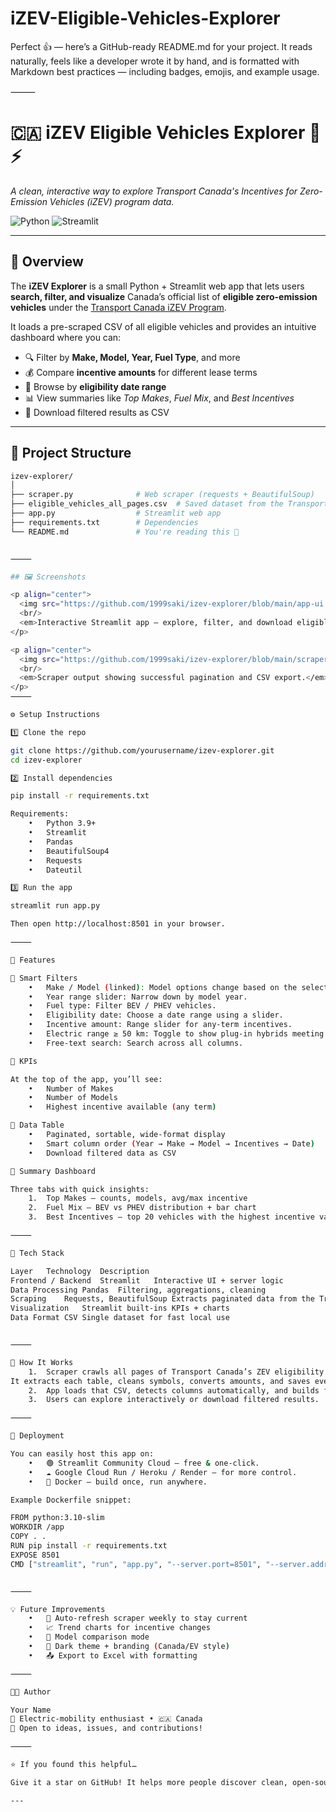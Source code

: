 # iZEV-Eligible-Vehicles-Explorer

Perfect 👍 — here’s a GitHub-ready README.md for your project.
It reads naturally, feels like a developer wrote it by hand, and is formatted with Markdown best practices — including badges, emojis, and example usage.

⸻


# 🇨🇦 iZEV Eligible Vehicles Explorer 🚗⚡  
*A clean, interactive way to explore Transport Canada's Incentives for Zero-Emission Vehicles (iZEV) program data.*

![Python](https://img.shields.io/badge/Python-3.9+-blue.svg)
![Streamlit](https://img.shields.io/badge/Streamlit-1.x-red.svg)

---

## 🧭 Overview

The **iZEV Explorer** is a small Python + Streamlit web app that lets users **search, filter, and visualize** Canada’s official list of **eligible zero-emission vehicles** under the [Transport Canada iZEV Program](https://tc.canada.ca/en/road-transportation/innovative-technologies/zero-emission-vehicles/incentives-zero-emission-vehicles/eligible-vehicles).

It loads a pre-scraped CSV of all eligible vehicles and provides an intuitive dashboard where you can:

- 🔍 Filter by **Make, Model, Year, Fuel Type**, and more  
- 💰 Compare **incentive amounts** for different lease terms  
- 📅 Browse by **eligibility date range**  
- 📊 View summaries like *Top Makes*, *Fuel Mix*, and *Best Incentives*  
- 💾 Download filtered results as CSV  

---

## 🧱 Project Structure

```bash
izev-explorer/
│
├── scraper.py              # Web scraper (requests + BeautifulSoup)
├── eligible_vehicles_all_pages.csv  # Saved dataset from the Transport Canada site
├── app.py                  # Streamlit web app
├── requirements.txt        # Dependencies
└── README.md               # You're reading this 🙂


⸻

## 🖼️ Screenshots

<p align="center">
  <img src="https://github.com/1999saki/izev-explorer/blob/main/app-ui.png?raw=true" width="90%">
  <br/>
  <em>Interactive Streamlit app — explore, filter, and download eligible vehicle data.</em>
</p>

<p align="center">
  <img src="https://github.com/1999saki/izev-explorer/blob/main/scraper-log.png?raw=true" width="90%">
  <br/>
  <em>Scraper output showing successful pagination and CSV export.</em>
</p>
⸻

⚙️ Setup Instructions

1️⃣ Clone the repo

git clone https://github.com/yourusername/izev-explorer.git
cd izev-explorer

2️⃣ Install dependencies

pip install -r requirements.txt

Requirements:
	•	Python 3.9+
	•	Streamlit
	•	Pandas
	•	BeautifulSoup4
	•	Requests
	•	Dateutil

3️⃣ Run the app

streamlit run app.py

Then open http://localhost:8501 in your browser.

⸻

🧮 Features

🔹 Smart Filters
	•	Make / Model (linked): Model options change based on the selected Make.
	•	Year range slider: Narrow down by model year.
	•	Fuel type: Filter BEV / PHEV vehicles.
	•	Eligibility date: Choose a date range using a slider.
	•	Incentive amount: Range slider for any-term incentives.
	•	Electric range ≥ 50 km: Toggle to show plug-in hybrids meeting distance criteria.
	•	Free-text search: Search across all columns.

🔹 KPIs

At the top of the app, you’ll see:
	•	Number of Makes
	•	Number of Models
	•	Highest incentive available (any term)

🔹 Data Table
	•	Paginated, sortable, wide-format display
	•	Smart column order (Year → Make → Model → Incentives → Date)
	•	Download filtered data as CSV

🔹 Summary Dashboard

Three tabs with quick insights:
	1.	Top Makes — counts, models, avg/max incentive
	2.	Fuel Mix — BEV vs PHEV distribution + bar chart
	3.	Best Incentives — top 20 vehicles with the highest incentive values

⸻

🧰 Tech Stack

Layer	Technology	Description
Frontend / Backend	Streamlit	Interactive UI + server logic
Data Processing	Pandas	Filtering, aggregations, cleaning
Scraping	Requests, BeautifulSoup	Extracts paginated data from the Transport Canada site
Visualization	Streamlit built-ins	KPIs + charts
Data Format	CSV	Single dataset for fast local use


⸻

🧠 How It Works
	1.	Scraper crawls all pages of Transport Canada’s ZEV eligibility table.
It extracts each table, cleans symbols, converts amounts, and saves everything to eligible_vehicles_all_pages.csv.
	2.	App loads that CSV, detects columns automatically, and builds filters and charts dynamically.
	3.	Users can explore interactively or download filtered results.

⸻

🚀 Deployment

You can easily host this app on:
	•	🟢 Streamlit Community Cloud — free & one-click.
	•	☁️ Google Cloud Run / Heroku / Render — for more control.
	•	🐳 Docker — build once, run anywhere.

Example Dockerfile snippet:

FROM python:3.10-slim
WORKDIR /app
COPY . .
RUN pip install -r requirements.txt
EXPOSE 8501
CMD ["streamlit", "run", "app.py", "--server.port=8501", "--server.address=0.0.0.0"]


⸻

💡 Future Improvements
	•	🔁 Auto-refresh scraper weekly to stay current
	•	📈 Trend charts for incentive changes
	•	🧮 Model comparison mode
	•	🌙 Dark theme + branding (Canada/EV style)
	•	📤 Export to Excel with formatting

⸻

🧑‍💻 Author

Your Name
🚗 Electric-mobility enthusiast • 🇨🇦 Canada
💬 Open to ideas, issues, and contributions!

⸻

⭐ If you found this helpful…

Give it a star on GitHub! It helps more people discover clean, open-source EV data tools.

---
